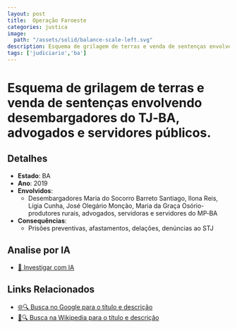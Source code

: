 ```yaml
---
layout: post
title:  Operação Faroeste
categories: justica
image:
  path: "/assets/solid/balance-scale-left.svg"
description: Esquema de grilagem de terras e venda de sentenças envolvendo desembargadores do TJ‑BA✧  advogados e servidores públicos.Desembargadores Maria do Socorro Barreto Santiago✧  Ilona Reis✧  Lígia Cunha✧  José Olegário Monção✧  Maria da Graça Osórioprodutores rurais✧  advogados✧  servidoras e servidores do MP‑BA
tags: ['judiciario','ba']
---
```


# Esquema de grilagem de terras e venda de sentenças envolvendo desembargadores do TJ‑BA, advogados e servidores públicos.

## Detalhes
- **Estado**: BA
- **Ano**: 2019
- **Envolvidos**:
  - Desembargadores Maria do Socorro Barreto Santiago, Ilona Reis, Lígia Cunha, José Olegário Monção, Maria da Graça Osório- produtores rurais, advogados, servidoras e servidores do MP‑BA
- **Consequências**:
  - Prisões preventivas, afastamentos, delações, denúncias ao STJ

## Analise por IA
- [🤖 Investigar com IA](https://www.perplexity.ai/search?q=Opera%C3%A7%C3%A3o%20Faroeste%20Esquema%20de%20grilagem%20de%20terras%20e%20venda%20de%20senten%C3%A7as%20envolvendo%20desembargadores%20do%20TJ%E2%80%91BA%2C%20advogados%20e%20servidores%20p%C3%BAblicos.%20BA)

## Links Relacionados
- [🌐🔍 Busca no Google para o título e descrição](https://www.google.com/search?q=Opera%C3%A7%C3%A3o%20Faroeste%20Esquema%20de%20grilagem%20de%20terras%20e%20venda%20de%20senten%C3%A7as%20envolvendo%20desembargadores%20do%20TJ%E2%80%91BA%2C%20advogados%20e%20servidores%20p%C3%BAblicos.%20BA)
- [📖🔍 Busca na Wikipedia para o título e descrição](https://pt.wikipedia.org/w/index.php?search=Opera%C3%A7%C3%A3o%20Faroeste%20Esquema%20de%20grilagem%20de%20terras%20e%20venda%20de%20senten%C3%A7as%20envolvendo%20desembargadores%20do%20TJ%E2%80%91BA%2C%20advogados%20e%20servidores%20p%C3%BAblicos.%20BA)

